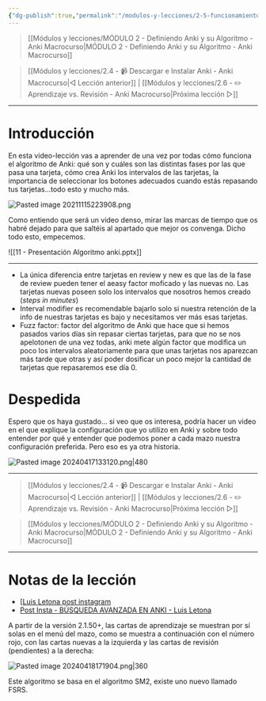```yaml
---
{"dg-publish":true,"permalink":"/modulos-y-lecciones/2-5-funcionamiento-del-algoritmo-de-anki-anki-macrocurso/","noteIcon":""}
---
```



> [[Módulos y lecciones/MÓDULO 2 - Definiendo Anki y su Algoritmo - Anki Macrocurso\|MÓDULO 2 - Definiendo Anki y su Algoritmo - Anki Macrocurso]]

> [[Módulos y lecciones/2.4 - 📹 Descargar e Instalar Anki - Anki Macrocurso\|◁ Lección anterior]] | [[Módulos y lecciones/2.6 - ✏️ Aprendizaje vs. Revisión - Anki Macrocurso\|Próxima lección ▷]]

---

# Introducción

En esta video-lección vas a aprender de una vez por todas cómo funciona el algoritmo de Anki: qué son y cuáles son las distintas fases por las que pasa una tarjeta, cómo crea Anki los intervalos de las tarjetas, la importancia de seleccionar los botones adecuados cuando estás repasando tus tarjetas…todo esto y mucho más.

![Pasted image 20211115223908.png](/img/user/ANEXOS/Pasted%20image%2020211115223908.png)

Como entiendo que será un video denso, mirar las marcas de tiempo que os habré dejado para que saltéis al apartado que mejor os convenga. Dicho todo esto, empecemos.

![[11 - Presentación Algoritmo anki.pptx]]

---

- La única diferencia entre tarjetas en review y new es que las de la fase de review pueden tener el aeasy factor moficado y las nuevas no. Las tarjetas nuevas poseen solo los intervalos que nosotros hemos creado (_steps in minutes_)
- Interval modifier es recomendable bajarlo solo si nuestra retención de la info de nuestras tarjetas es bajo y necesitamos ver más esas tarjetas.
- Fuzz factor: factor del algoritmo de Anki que hace que si hemos pasados varios días sin repasar ciertas tarjetas, para que no se nos apelotonen de una vez todas, anki mete algún factor que modifica un poco los intervalos aleatoriamente para que unas tarjetas nos aparezcan más tarde que otras y así poder dosificar un poco mejor la cantidad de tarjetas que repasaremos ese día 0.

# Despedida
Espero que os haya gustado… si veo que os interesa, podría hacer un video en el que explique la configuración que yo utilizo en Anki y sobre todo entender por qué y entender que podemos poner a cada mazo nuestra configuración preferida. Pero eso es ya otra historia.

![Pasted image 20240417133120.png|480](/img/user/ANEXOS/Pasted%20image%2020240417133120.png)

---

> [[Módulos y lecciones/2.4 - 📹 Descargar e Instalar Anki - Anki Macrocurso\|◁ Lección anterior]] | [[Módulos y lecciones/2.6 - ✏️ Aprendizaje vs. Revisión - Anki Macrocurso\|Próxima lección ▷]]

> [[Módulos y lecciones/MÓDULO 2 - Definiendo Anki y su Algoritmo - Anki Macrocurso\|MÓDULO 2 - Definiendo Anki y su Algoritmo - Anki Macrocurso]]

---

# Notas de la lección
- [[Luis Letona post instagram](https://www.instagram.com/p/CQE1MV4hgpW/?hl=es&img_index=9)
- [Post Insta - BÚSQUEDA AVANZADA EN ANKI - Luis Letona](https://www.instagram.com/p/Ce_vvv_uJZ4/?hl=es&img_index=10)

A partir de la versión 2.1.50+, las cartas de aprendizaje se muestran por sí solas en el menú del mazo, como se muestra a continuación con el número rojo, con las cartas nuevas a la izquierda y las cartas de revisión (pendientes) a la derecha:

![Pasted image 20240418171904.png|360](/img/user/ANEXOS/Pasted%20image%2020240418171904.png)

Este algoritmo se basa en el algoritmo SM2, existe uno nuevo llamado FSRS.